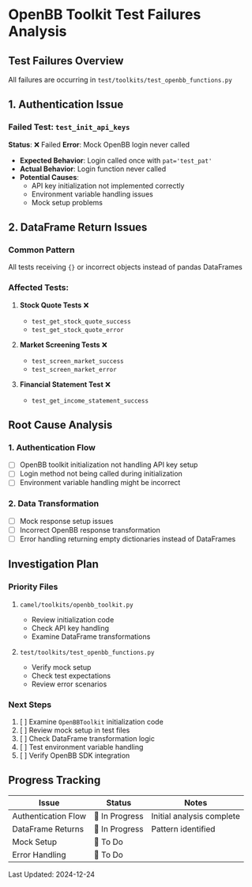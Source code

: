 # OpenBB Toolkit Test Failures Analysis

## Test Failures Overview
All failures are occurring in `test/toolkits/test_openbb_functions.py`

## 1. Authentication Issue

### Failed Test: `test_init_api_keys`
**Status**: ❌ Failed
**Error**: Mock OpenBB login never called
- **Expected Behavior**: Login called once with `pat='test_pat'`
- **Actual Behavior**: Login function never called
- **Potential Causes**:
  - API key initialization not implemented correctly
  - Environment variable handling issues
  - Mock setup problems

## 2. DataFrame Return Issues

### Common Pattern
All tests receiving `{}` or incorrect objects instead of pandas DataFrames

### Affected Tests:
1. **Stock Quote Tests** ❌
   - `test_get_stock_quote_success`
   - `test_get_stock_quote_error`
   
2. **Market Screening Tests** ❌
   - `test_screen_market_success`
   - `test_screen_market_error`
   
3. **Financial Statement Test** ❌
   - `test_get_income_statement_success`

## Root Cause Analysis

### 1. Authentication Flow
- [ ] OpenBB toolkit initialization not handling API key setup
- [ ] Login method not being called during initialization
- [ ] Environment variable handling might be incorrect

### 2. Data Transformation
- [ ] Mock response setup issues
- [ ] Incorrect OpenBB response transformation
- [ ] Error handling returning empty dictionaries instead of DataFrames

## Investigation Plan

### Priority Files
1. `camel/toolkits/openbb_toolkit.py`
   - Review initialization code
   - Check API key handling
   - Examine DataFrame transformations

2. `test/toolkits/test_openbb_functions.py`
   - Verify mock setup
   - Check test expectations
   - Review error scenarios

### Next Steps
1. [ ] Examine `OpenBBToolkit` initialization code
2. [ ] Review mock setup in test files
3. [ ] Check DataFrame transformation logic
4. [ ] Test environment variable handling
5. [ ] Verify OpenBB SDK integration

## Progress Tracking

| Issue | Status | Notes |
|-------|--------|-------|
| Authentication Flow | 🔄 In Progress | Initial analysis complete |
| DataFrame Returns | 🔄 In Progress | Pattern identified |
| Mock Setup | 📝 To Do | |
| Error Handling | 📝 To Do | |

Last Updated: 2024-12-24
